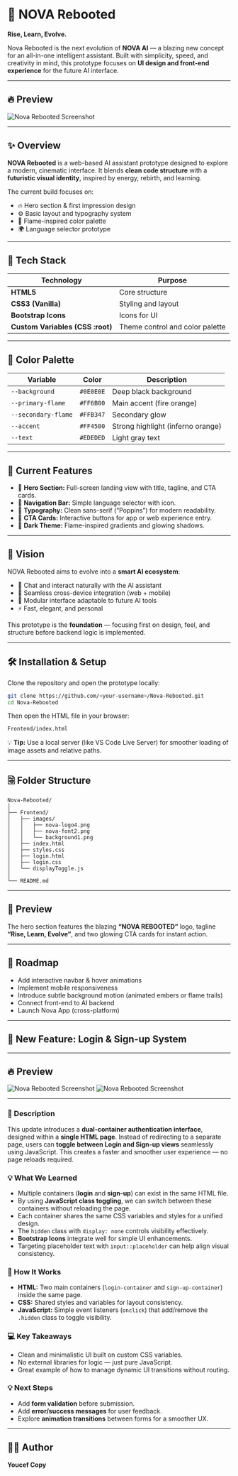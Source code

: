 # 🌌 NOVA Rebooted

**Rise, Learn, Evolve.**

Nova Rebooted is the next evolution of **NOVA AI** — a blazing new concept for an all-in-one intelligent assistant.
Built with simplicity, speed, and creativity in mind, this prototype focuses on **UI design and front-end experience** for the future AI interface.

---

## 🔥 Preview

![Nova Rebooted Screenshot](./Frontend/images/demo1.png)

---

## ✨ Overview

**NOVA Rebooted** is a web-based AI assistant prototype designed to explore a modern, cinematic interface.
It blends **clean code structure** with a **futuristic visual identity**, inspired by energy, rebirth, and learning.

The current build focuses on:

* 🔥 Hero section & first impression design
* ⚙️ Basic layout and typography system
* 🎨 Flame-inspired color palette
* 🌍 Language selector prototype

---

## 🧩 Tech Stack

| Technology                       | Purpose                         |
| -------------------------------- | ------------------------------- |
| **HTML5**                        | Core structure                  |
| **CSS3 (Vanilla)**               | Styling and layout              |
| **Bootstrap Icons**              | Icons for UI                    |
| **Custom Variables (CSS :root)** | Theme control and color palette |

---

## 🎨 Color Palette

| Variable            | Color     | Description                       |
| ------------------- | --------- | --------------------------------- |
| `--background`      | `#0E0E0E` | Deep black background             |
| `--primary-flame`   | `#FF6B00` | Main accent (fire orange)         |
| `--secondary-flame` | `#FFB347` | Secondary glow                    |
| `--accent`          | `#FF4500` | Strong highlight (inferno orange) |
| `--text`            | `#EDEDED` | Light gray text                   |

---

## 🧱 Current Features

* 🔹 **Hero Section:** Full-screen landing view with title, tagline, and CTA cards.
* 🔹 **Navigation Bar:** Simple language selector with icon.
* 🔹 **Typography:** Clean sans-serif (“Poppins”) for modern readability.
* 🔹 **CTA Cards:** Interactive buttons for app or web experience entry.
* 🔹 **Dark Theme:** Flame-inspired gradients and glowing shadows.

---

## 🧠 Vision

NOVA Rebooted aims to evolve into a **smart AI ecosystem**:

* 💬 Chat and interact naturally with the AI assistant
* 📱 Seamless cross-device integration (web + mobile)
* 🧹 Modular interface adaptable to future AI tools
* ⚡ Fast, elegant, and personal

This prototype is the **foundation** — focusing first on design, feel, and structure before backend logic is implemented.

---

## 🛠️ Installation & Setup

Clone the repository and open the prototype locally:

```bash
git clone https://github.com/<your-username>/Nova-Rebooted.git
cd Nova-Rebooted
```

Then open the HTML file in your browser:

```bash
Frontend/index.html
```

💡 **Tip:** Use a local server (like VS Code Live Server) for smoother loading of image assets and relative paths.

---

## 🗟️ Folder Structure

```
Nova-Rebooted/
│
├── Frontend/
│   ├── images/
│   │   ├── nova-logo4.png
│   │   ├── nova-font2.png
│   │   └── background1.png
│   ├── index.html
│   ├── styles.css
│   ├── login.html
│   ├── login.css
│   └── displayToggle.js
│
└── README.md
```

---

## 🌠 Preview

The hero section features the blazing **“NOVA REBOOTED”** logo, tagline **“Rise, Learn, Evolve”**, and two glowing CTA cards for instant action.

---

## 🔮 Roadmap

* Add interactive navbar & hover animations
* Implement mobile responsiveness
* Introduce subtle background motion (animated embers or flame trails)
* Connect front-end to AI backend
* Launch Nova App (cross-platform)

---

## 🔗 New Feature: Login & Sign-up System

---

## 🔥 Preview

![Nova Rebooted Screenshot](./Frontend/images/demo2.png)
![Nova Rebooted Screenshot](./Frontend/images/demo3.png)


---

### 📢 Description

This update introduces a **dual-container authentication interface**, designed within a **single HTML page**.
Instead of redirecting to a separate page, users can **toggle between Login and Sign-up views** seamlessly using JavaScript.
This creates a faster and smoother user experience — no page reloads required.

### 💡 What We Learned

* Multiple containers (**login** and **sign-up**) can exist in the same HTML file.
* By using **JavaScript class toggling**, we can switch between these containers without reloading the page.
* Each container shares the same CSS variables and styles for a unified design.
* The `hidden` class with `display: none` controls visibility effectively.
* **Bootstrap Icons** integrate well for simple UI enhancements.
* Targeting placeholder text with `input::placeholder` can help align visual consistency.

### 🔧 How It Works

* **HTML:** Two main containers (`login-container` and `sign-up-container`) inside the same page.
* **CSS:** Shared styles and variables for layout consistency.
* **JavaScript:** Simple event listeners (`onclick`) that add/remove the `.hidden` class to toggle visibility.

### 💻 Key Takeaways

* Clean and minimalistic UI built on custom CSS variables.
* No external libraries for logic — just pure JavaScript.
* Great example of how to manage dynamic UI transitions without routing.

### 💡 Next Steps

* Add **form validation** before submission.
* Add **error/success messages** for user feedback.
* Explore **animation transitions** between forms for a smoother UX.

---

## 👨‍💻 Author

**Youcef Copy**
